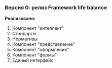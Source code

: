 ### Версия 0: релиз Framework life balance

**Реализовано:**

1. Компонент "интеллект"
2. Стандарты
3. Нормативы
4. Компонент "представление"
5. Компонент "оформление"
6. Компонент "формы"
7. Единый интерфейс